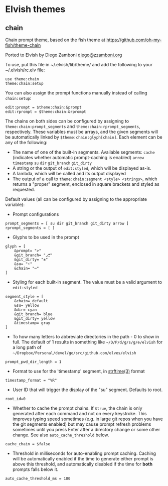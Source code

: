 # Elvish themes

## chain

Chain prompt theme, based on the fish theme at https://github.com/oh-my-fish/theme-chain

Ported to Elvish by Diego Zamboni <diego@zzamboni.org>

To use, put this file in ~/.elvish/lib/theme/ and add the following to your ~/.elvish/rc.elv file:

    use theme:chain
    theme:chain:setup

You can also assign the prompt functions manually instead of calling `chain:setup`:

    edit:prompt = $theme:chain:&prompt
    edit:rprompt = $theme:chain:&rprompt

The chains on both sides can be configured by assigning to
`theme:chain:prompt_segments` and `theme:chain:rprompt_segments`,
respectively. These variables must be arrays, and the given segments
will be automatically linked by `$theme:chain:glyph[chain]`. Each
element can be any of the following:

- The name of one of the built-in segments. Available segments:
  `cache` (indicates whether automatic prompt-caching is enabled)
  `arrow` `timestamp` `su` `dir` `git_branch` `git_dirty`
- A string or the output of `edit:styled`, which will be displayed
  as-is.
- A lambda, which will be called and its output displayed
- The output of a call to `theme:chain:segment <style> <strings>`,
  which returns a "proper" segment, enclosed in square brackets and
  styled as requested.

Default values (all can be configured by assigning to the appropriate variable):

- Prompt configurations
```
prompt_segments = [ su dir git_branch git_dirty arrow ]
rprompt_segments = [ ]
  ```
- Glyphs to be used in the prompt
```
glyph = [
	&prompt= ">"
	&git_branch= "⎇"
	&git_dirty= "±"
	&su= "⚡"
	&chain= "─"
]
```
- Styling for each built-in segment. The value must be a valid argument to `edit:styled`
```
segment_style = [
	&chain= default
	&su= yellow
	&dir= cyan
	&git_branch= blue
	&git_dirty= yellow
	&timestamp= gray
]
```
- To how many letters to abbreviate directories in the path - 0 to show in full.
  The default of 1 results in something like `~/D/P/d/g/s/g/e/elvish` for a long
  path of `~/Dropbox/Personal/devel/go/src/github.com/elves/elvish`
```
prompt_pwd_dir_length = 1
```
- Format to use for the 'timestamp' segment,
  in [strftime(3)](http://man7.org/linux/man-pages/man3/strftime.3.html) format
```
timestamp_format = "%R"
```
- User ID that will trigger the display of the "su" segment. Defaults to root.
```
root_id=0
```
- Whether to cache the prompt chains. If `$true`, the chain is only
  generated after each command and not on every keystroke. This
  improves typing speed sometimes (e.g. in large git repos when you
  have the git segments enabled) but may cause prompt refresh problems
  sometimes until you press Enter after a directory change or some
  other change. See also `auto_cache_threshold` below.
```
cache_chain = $false
```
- Threshold in milliseconds for auto-enabling prompt caching. Caching
will be automatically enabled if the time to generate either prompt is
above this threshold, and automatically disabled if the time for
**both** prompts falls below it.
```
auto_cache_threshold_ms = 100
```
